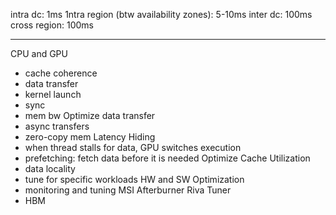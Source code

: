 intra dc: 1ms
1ntra region (btw availability zones): 5-10ms
inter dc: 100ms
cross region: 100ms

---

CPU and GPU
- cache coherence
- data transfer
- kernel launch
- sync
- mem bw
Optimize data transfer
- async transfers
- zero-copy mem
Latency Hiding
- when thread stalls for data, GPU switches execution
- prefetching: fetch data before it is needed
Optimize Cache Utilization
- data locality
- tune for specific workloads
HW and SW Optimization
- monitoring and tuning
  MSI Afterburner
  Riva Tuner
- HBM
